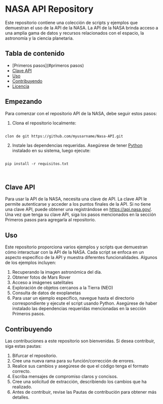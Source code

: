# NASA API Repository
Este repositorio contiene una colección de scripts y ejemplos que demuestran el uso de la API de la NASA. La API de la NASA brinda acceso a una amplia gama de datos y recursos relacionados con el espacio, la astronomía y la ciencia planetaria.

## Tabla de contenido
- [Primeros pasos](#primeros pasos)
- [Clave API](#clave-api)
- [Uso](#uso)
- [Contribuyendo](#contribuyendo)
- [Licencia](#licencia)

## Empezando

Para comenzar con el repositorio API de la NASA, debe seguir estos pasos:

1. Clona el repositorio localmente:

```git

clon de git https://github.com/myusarname/Nasa-API.git

```
2. Instale las dependencias requeridas. Asegúrese de tener [Python](https://www.python.org/downloads/) instalado en su sistema, luego ejecute:


```pitón

pip install -r requisitos.txt



```

## Clave API
Para usar la API de la NASA, necesita una clave de API. La clave API le permite autenticarse y acceder a los puntos finales de la API. Si no tiene una clave API, puede obtener una registrándose en https://api.nasa.gov/. Una vez que tenga su clave API, siga los pasos mencionados en la sección Primeros pasos para agregarla al repositorio.

## Uso
Este repositorio proporciona varios ejemplos y scripts que demuestran cómo interactuar con la API de la NASA. Cada script se enfoca en un aspecto específico de la API y muestra diferentes funcionalidades. Algunos de los ejemplos incluyen:

1. Recuperando la imagen astronómica del día.
2. Obtener fotos de Mars Rover
3. Acceso a imágenes satelitales
4. Exploración de objetos cercanos a la Tierra (NEO)
5. Consulta de datos de exoplanetas
6. Para usar un ejemplo específico, navegue hasta el directorio correspondiente y ejecute el script usando Python. Asegúrese de haber instalado las dependencias requeridas mencionadas en la sección Primeros pasos.

## Contribuyendo
Las contribuciones a este repositorio son bienvenidas. Si desea contribuir, siga estas pautas:

1. Bifurcar el repositorio.
2. Cree una nueva rama para su función/corrección de errores.
3. Realice sus cambios y asegúrese de que el código tenga el formato correcto.
4. Escriba mensajes de compromiso claros y concisos.
5. Cree una solicitud de extracción, describiendo los cambios que ha realizado.
6. Antes de contribuir, revise las Pautas de contribución para obtener más detalles.
